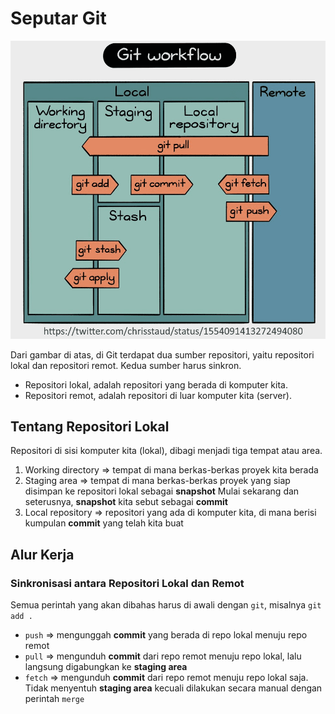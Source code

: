 # Seputar Git
![Git workflow](images/git-workflow.png 'Git workflow')

Dari gambar di atas, di Git terdapat dua sumber repositori, yaitu repositori lokal dan repositori remot. Kedua sumber harus sinkron.
- Repositori lokal, adalah repositori yang berada di komputer kita.
- Repositori remot, adalah repositori di luar komputer kita (server).

## Tentang Repositori Lokal
Repositori di sisi komputer kita (lokal), dibagi menjadi tiga tempat atau area.

1. Working directory ⇒ tempat di mana berkas-berkas proyek kita berada
2. Staging area ⇒ tempat di mana berkas-berkas proyek yang siap disimpan ke repositori lokal sebagai **snapshot**
   Mulai sekarang dan seterusnya, **snapshot** kita sebut sebagai **commit**
3. Local repository ⇒ repositori yang ada di komputer kita, di mana berisi kumpulan **commit** yang telah kita buat

## Alur Kerja
### Sinkronisasi antara Repositori Lokal dan Remot
Semua perintah yang akan dibahas harus di awali dengan `git`, misalnya `git add .`
- `push` ⇒ mengunggah **commit** yang berada di repo lokal menuju repo remot
- `pull` ⇒ mengunduh **commit** dari repo remot menuju repo lokal, lalu langsung digabungkan ke **staging area**
- `fetch` ⇒ mengunduh **commit** dari repo remot menuju repo lokal saja. Tidak menyentuh **staging area** kecuali dilakukan secara manual dengan perintah `merge`
